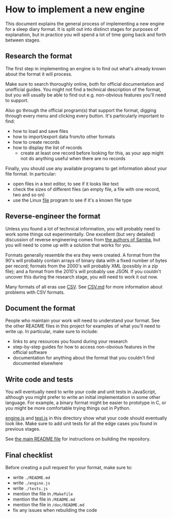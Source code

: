 # How to implement a new engine

This document explains the general process of implementing a new engine for a sleep diary format.  It is split out into distinct stages for purposes of explanation, but in practice you will spend a lot of time going back and forth between stages.

## Research the format

The first step in implementing an engine is to find out what's already known about the format it will process.

Make sure to search thoroughly online, both for official documentation and unofficial guides.  You might not find a technical description of the format, but you will usually be able to find out e.g. non-obvious features you'll need to support.

Also go through the official program(s) that support the format, digging through every menu and clicking every button.  It's particularly important to find:

* how to load and save files
* how to import/export data from/to other formats
* how to create records
* how to display the list of records
  * create at least one record before looking for this, as your app might not do anything useful when there are no records

Finally, you should use any available programs to get information about your file format.  In particular:
* open files in a text editor, to see if it looks like text
* check the sizes of different files (an empty file, a file with one record, two and so on)
* use the Linux [file](https://linux.die.net/man/1/file) program to see if it's a known file type

## Reverse-engineer the format

Unless you found a lot of technical information, you will probably need to work some things out experimentally.  One excellent (but very detailed) discussion of reverse engineering comes from [the authors of Samba](https://www.samba.org/ftp/tridge/misc/french_cafe.txt), but you will need to come up with a solution that works for you.

Formats generally resemble the era they were created.  A format from the 90's will probably contain arrays of binary data with a fixed number of bytes per record; formats from the 2000's will probably XML (possibly in a zip file); and a format from the 2010's will probably use JSON.  If you couldn't uncover this during the research stage, you will need to work it out now.

Many formats of all eras use [CSV](https://en.wikipedia.org/wiki/Comma-separated_values).  See [CSV.md](../CSV.md) for more information about problems with CSV formats.

## Document the format

People who maintain your work will need to understand your format.  See the other README files in this project for examples of what you'll need to write up.  In particular, make sure to include:

* links to any resources you found during your research
* step-by-step guides for how to access non-obvious features in the official software
* documentation for anything about the format that you couldn't find documented elsewhere

## Write code and tests

You will eventually need to write your code and unit tests in JavaScript, although you might prefer to write an initial implementation in some other language.  For example, a binary format might be easier to prototype in C, or you might be more comfortable trying things out in Python.

[engine.js](engine.js) and [test.js](test.js) in this directory show what your code should eventually look like.  Make sure to add unit tests for all the edge cases you found in previous stages.

See [the main README file](../../README.md) for instructions on building the repository.

## Final checklist

Before creating a pull request for your format, make sure to:

* write `./README.md`
* write `./engine.js`
* write `./tests.js`
* mention the file in `/Makefile`
* mention the file in `/README.md`
* mention the file in `/doc/README.md`
* fix any issues when rebuilding the code
